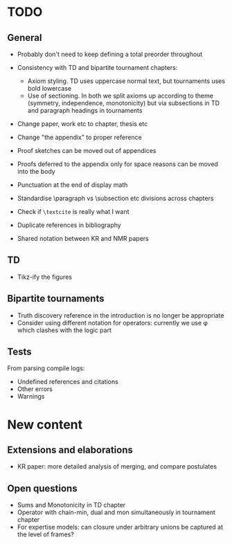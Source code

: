 # TODO

## General

- Probably don't need to keep defining a total preorder throughout

- Consistency with TD and bipartite tournament chapters:
    - Axiom styling. TD uses uppercase normal text, but tournaments uses bold
      lowercase
    - Use of sectioning. In both we split axioms up according to theme
      (symmetry, independence, monotonicity) but via subsections in TD and
      paragraph headings in tournaments

- Change paper, work etc to chapter, thesis etc

- Change "the appendix" to proper reference

- Proof sketches can be moved out of appendices

- Proofs deferred to the appendix only for space reasons can be moved into the
  body

- Punctuation at the end of display math

- Standardise \paragraph vs \subsection etc divisions across chapters

- Check if `\textcite` is really what I want

- Duplicate references in bibliography

- Shared notation between KR and NMR papers

## TD

- Tikz-ify the figures

## Bipartite tournaments

- Truth discovery reference in the introduction is no longer be appropriate
- Consider using different notation for operators: currently we use φ which
  clashes with the logic part

## Tests

From parsing compile logs:

- Undefined references and citations
- Other errors
- Warnings

# New content

## Extensions and elaborations

- KR paper: more detailed analysis of merging, and compare postulates

## Open questions

- Sums and Monotonicity in TD chapter
- Operator with chain-min, dual and mon simultaneously in tournament chapter
- For expertise models: can closure under arbitrary unions be captured at the
  level of frames?
